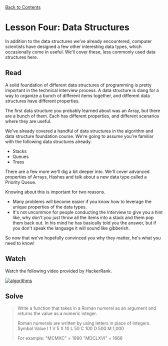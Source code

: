 [Back to Contents](https://github.com/coding-boot-camp/cs-technical-curriculum/tree/master/async-content)

# Lesson Four: Data Structures

In addition to the data structures we’ve already encountered, computer scientists have designed a few other interesting data types, which occasionally come in useful. We’ll cover these, less commonly used data structures here.

## Read

A solid foundation of different data structures of programming is pretty important in the technical interview process. A data structure is slang for a way to organize a bunch of different items together, and different data structures have different properties.

The first data structure you probably learned about was an Array, but there are a bunch of them. Each has different properties, and different scenarios where they are useful.

We've already covered a handful of data structures in the algorithm and data structure foundation course. We're going to assume you're familiar with the following data structures already.

-   Stacks
-   Queues
-   Trees

There are a few more we'll dig a bit deeper into. We'll cover advanced properties of Arrays, Hashes and talk about a new data type called a Priority Queue.

Knowing about this is important for two reasons.

- Many problems will become easier if you know how to leverage the unique properties of the data types.
- It's not uncommon for people conducting the Interview to give you a hint like, why don't you just throw all the items into a stack and them pop them back out. In his mind he has basically told you the answer, but if you don't speak the language it will sound like gibberish.

So now that we've hopefully convinced you why they matter, he's what you need to know!

## Watch

Watch the following video provided by HackerRank.

[![algorithms](http://img.youtube.com/vi/84UYVCluClQ/0.jpg)](https://youtu.be/84UYVCluClQ  "sorting algorithms")

## Solve

 
> Write a function that takes in a Roman numeral as an argument and returns the value as a numeric integer. 
>
> Roman numerals are written by using letters in place of integers.
> Symbol    Value
> I          1
> V          5
> X          10
> L          50
> C          100
> D          500
> M          1,000
>
> For example:
> "MCMXC" = 1990
> "MDCLXVI" = 1666
